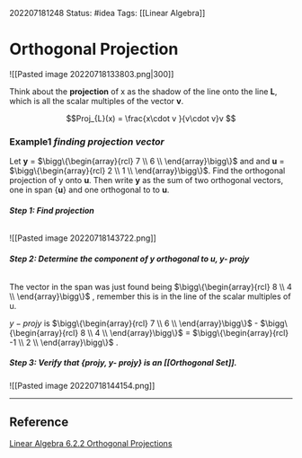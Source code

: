 202207181248
Status: #idea
Tags: [[Linear Algebra]]
 

# Orthogonal Projection

![[Pasted image 20220718133803.png|300]]

Think about the **projection** of x as the shadow of the line onto the line **L**, which is all the scalar multiples of the vector **v**.

$$Proj_{L}(x) = \frac{x\cdot v }{v\cdot v}v 
$$

### Example1  *finding projection vector*

Let **y** = $\bigg\{\begin{array}{rcl} 7 \\ 6 \\ \end{array}\bigg\}$ and and **u** = $\bigg\{\begin{array}{rcl} 2 \\ 1 \\ \end{array}\bigg\}$. Find the orthogonal projection of y onto **u**. Then write **y** as the sum of two orthogonal vectors, one in span {**u**} and one orthogonal to to **u**.

###### **Step 1: Find projection**
![[Pasted image 20220718143722.png]]

###### **Step 2: Determine the component of y orthogonal to u, y- projy**

The vector in the span was just found being $\bigg\{\begin{array}{rcl} 8 \\ 4 \\ \end{array}\bigg\}$ , remember this is in the line of the scalar multiples of u.

$y-projy$ is $\bigg\{\begin{array}{rcl} 7 \\ 6 \\ \end{array}\bigg\}$ - $\bigg\{\begin{array}{rcl} 8 \\ 4 \\ \end{array}\bigg\}$ = $\bigg\{\begin{array}{rcl} -1 \\ 2 \\ \end{array}\bigg\}$ .

##### Step 3: Verify that {projy, y- projy} is an [[Orthogonal Set]].

![[Pasted image 20220718144154.png]]




---


## Reference
[Linear Algebra 6.2.2 Orthogonal Projections](https://www.youtube.com/watch?v=fqbwErsP8Xw)